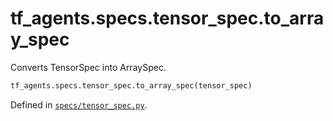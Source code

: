 <div itemscope itemtype="http://developers.google.com/ReferenceObject">
<meta itemprop="name" content="tf_agents.specs.tensor_spec.to_array_spec" />
<meta itemprop="path" content="Stable" />
</div>

# tf_agents.specs.tensor_spec.to_array_spec

Converts TensorSpec into ArraySpec.

``` python
tf_agents.specs.tensor_spec.to_array_spec(tensor_spec)
```



Defined in [`specs/tensor_spec.py`](https://github.com/tensorflow/agents/tree/master/tf_agents/specs/tensor_spec.py).

<!-- Placeholder for "Used in" -->
